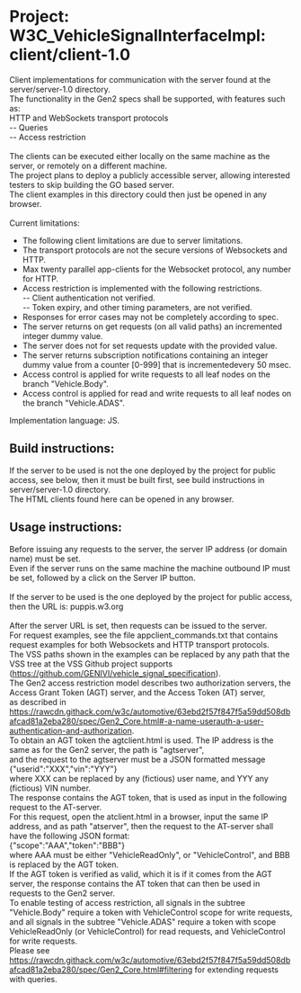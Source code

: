 # Project: W3C_VehicleSignalInterfaceImpl: client/client-1.0

Client implementations for communication with the server found at the server/server-1.0 directory.<br>
The functionality in the Gen2 specs shall be supported, with features such as:<br>
 HTTP and WebSockets transport protocols<br>
-- Queries<br>
-- Access restriction <br><br>
The clients can be executed either locally on the same machine as the server, or remotely on a different machine.<br>
The project plans to deploy a publicly accessible server, allowing interested testers to skip building the GO based server. <br>
The client examples in this directory could then just be opened in any browser.<br><br>
Current limitations: <br>
- The following client limitations are due to server limitations. <br>
- The transport protocols are not the secure versions of Websockets and HTTP. <br>
- Max twenty parallel app-clients for the Websocket protocol, any number for HTTP. <br>
- Access restriction is implemented with the following restrictions. <br>
-- Client authentication not verified.<br>
-- Token expiry, and other timing parameters, are not verified.<br>
- Responses for error cases may not be completely according to spec.<br>
- The server returns on get requests (on all valid paths) an incremented integer dummy value.<br>
- The server does not for set requests update with the provided value.<br>
- The server returns subscription notifications containing an integer dummy value from a counter [0-999] that is incrementedevery 50 msec.<br>
- Access control is applied for write requests to all leaf nodes on the branch "Vehicle.Body".
- Access control is applied for read and write requests to all leaf nodes on the branch "Vehicle.ADAS".

Implementation language: JS. <br>


## Build instructions:
If the server to be used is not the one deployed by the project for public access, see below, then it must be built first, see build instructions in server/server-1.0 directory. <br>
The HTML clients found here can be opened in any browser. <br>

## Usage instructions:
Before issuing any requests to the server, the server IP address (or domain name) must be set. <br>
Even if the server runs on the same machine the machine outbound IP must be set, followed by a click on the Server IP button. <br><br>
If the server to be used is the one deployed by the project for public access, then the URL is: puppis.w3.org<br><br>
After the server URL is set, then requests can be issued to the server. <br>
For request examples, see the file appclient_commands.txt that contains request examples for both Websockets and HTTP transport protocols.  <br>
The VSS paths shown in the examples can be replaced by any path that the VSS tree at the VSS Github project supports (https://github.com/GENIVI/vehicle_signal_specification). <br>
The Gen2 access restriction model describes two authorization servers, the Access Grant Token (AGT) server, and the Access Token (AT) server, <br>
as described in https://rawcdn.githack.com/w3c/automotive/63ebd2f57f847f5a59dd508dbafcad81a2eba280/spec/Gen2_Core.html#-a-name-userauth-a-user-authentication-and-authorization. <br>
To obtain an AGT token the agtclient.html is used. The IP address is the same as for the Gen2 server, the path is "agtserver",<br> 
and the request to the agtserver must be a JSON formatted message<br>
{"userid":"XXX","vin":"YYY"}<br>
where XXX can be replaced by any (fictious) user name, and YYY any (fictious) VIN number.<br>
The response contains the AGT token, that is used as input in the following request to the AT-server.<br>
For this request, open the atclient.html in a browser, input the same IP address, and as path "atserver", then the request to the AT-server shall have the following JSON format:<br>
{"scope":"AAA","token":"BBB"}<br>
where AAA must be either "VehicleReadOnly", or "VehicleControl", and BBB is replaced by the AGT token.<br>
If the AGT token is verified as valid, which it is if it comes from the AGT server, the response contains the AT token that can then be used in requests to the Gen2 server.<br>
To enable testing of access restriction, all signals in the subtree "Vehicle.Body" require a token with VehicleControl scope for write requests, 
and all signals in the subtree "Vehicle.ADAS" require a token with scope VehicleReadOnly (or VehicleControl) for read requests, and VehicleControl for write requests.<br>
Please see https://rawcdn.githack.com/w3c/automotive/63ebd2f57f847f5a59dd508dbafcad81a2eba280/spec/Gen2_Core.html#filtering for extending requests with queries. <br>

